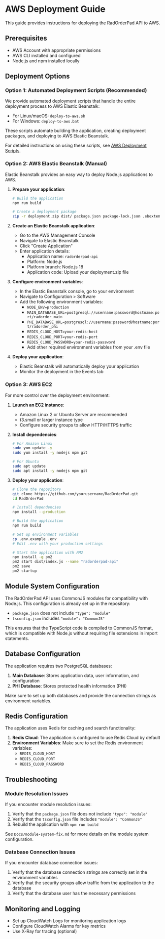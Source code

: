 # AWS Deployment Guide

This guide provides instructions for deploying the RadOrderPad API to AWS.

## Prerequisites

- AWS Account with appropriate permissions
- AWS CLI installed and configured
- Node.js and npm installed locally

## Deployment Options

### Option 1: Automated Deployment Scripts (Recommended)

We provide automated deployment scripts that handle the entire deployment process to AWS Elastic Beanstalk:

- For Linux/macOS: `deploy-to-aws.sh`
- For Windows: `deploy-to-aws.bat`

These scripts automate building the application, creating deployment packages, and deploying to AWS Elastic Beanstalk.

For detailed instructions on using these scripts, see [AWS Deployment Scripts](./aws-deployment-scripts.md).

### Option 2: AWS Elastic Beanstalk (Manual)

Elastic Beanstalk provides an easy way to deploy Node.js applications to AWS.

1. **Prepare your application**:
   ```bash
   # Build the application
   npm run build
   
   # Create a deployment package
   zip -r deployment.zip dist/ package.json package-lock.json .ebextensions/ .env.example
   ```

2. **Create an Elastic Beanstalk application**:
   - Go to the AWS Management Console
   - Navigate to Elastic Beanstalk
   - Click "Create Application"
   - Enter application details:
     - Application name: `radorderpad-api`
     - Platform: Node.js
     - Platform branch: Node.js 18
     - Application code: Upload your deployment.zip file

3. **Configure environment variables**:
   - In the Elastic Beanstalk console, go to your environment
   - Navigate to Configuration > Software
   - Add the following environment variables:
     - `NODE_ENV=production`
     - `MAIN_DATABASE_URL=postgresql://username:password@hostname:port/radorder_main`
     - `PHI_DATABASE_URL=postgresql://username:password@hostname:port/radorder_phi`
     - `REDIS_CLOUD_HOST=your-redis-host`
     - `REDIS_CLOUD_PORT=your-redis-port`
     - `REDIS_CLOUD_PASSWORD=your-redis-password`
     - Add other required environment variables from your .env file

4. **Deploy your application**:
   - Elastic Beanstalk will automatically deploy your application
   - Monitor the deployment in the Events tab

### Option 3: AWS EC2

For more control over the deployment environment:

1. **Launch an EC2 instance**:
   - Amazon Linux 2 or Ubuntu Server are recommended
   - t3.small or larger instance type
   - Configure security groups to allow HTTP/HTTPS traffic

2. **Install dependencies**:
   ```bash
   # For Amazon Linux
   sudo yum update -y
   sudo yum install -y nodejs npm git
   
   # For Ubuntu
   sudo apt update
   sudo apt install -y nodejs npm git
   ```

3. **Deploy your application**:
   ```bash
   # Clone the repository
   git clone https://github.com/yourusername/RadOrderPad.git
   cd RadOrderPad
   
   # Install dependencies
   npm install --production
   
   # Build the application
   npm run build
   
   # Set up environment variables
   cp .env.example .env
   # Edit .env with your production settings
   
   # Start the application with PM2
   npm install -g pm2
   pm2 start dist/index.js --name "radorderpad-api"
   pm2 save
   pm2 startup
   ```

## Module System Configuration

The RadOrderPad API uses CommonJS modules for compatibility with Node.js. This configuration is already set up in the repository:

- `package.json` does not include `"type": "module"`
- `tsconfig.json` includes `"module": "CommonJS"`

This ensures that the TypeScript code is compiled to CommonJS format, which is compatible with Node.js without requiring file extensions in import statements.

## Database Configuration

The application requires two PostgreSQL databases:

1. **Main Database**: Stores application data, user information, and configuration
2. **PHI Database**: Stores protected health information (PHI)

Make sure to set up both databases and provide the connection strings as environment variables.

## Redis Configuration

The application uses Redis for caching and search functionality:

1. **Redis Cloud**: The application is configured to use Redis Cloud by default
2. **Environment Variables**: Make sure to set the Redis environment variables:
   - `REDIS_CLOUD_HOST`
   - `REDIS_CLOUD_PORT`
   - `REDIS_CLOUD_PASSWORD`

## Troubleshooting

### Module Resolution Issues

If you encounter module resolution issues:

1. Verify that the `package.json` file does not include `"type": "module"`
2. Verify that the `tsconfig.json` file includes `"module": "CommonJS"`
3. Rebuild the application with `npm run build`

See `Docs/module-system-fix.md` for more details on the module system configuration.

### Database Connection Issues

If you encounter database connection issues:

1. Verify that the database connection strings are correctly set in the environment variables
2. Verify that the security groups allow traffic from the application to the database
3. Verify that the database user has the necessary permissions

## Monitoring and Logging

- Set up CloudWatch Logs for monitoring application logs
- Configure CloudWatch Alarms for key metrics
- Use X-Ray for tracing (optional)